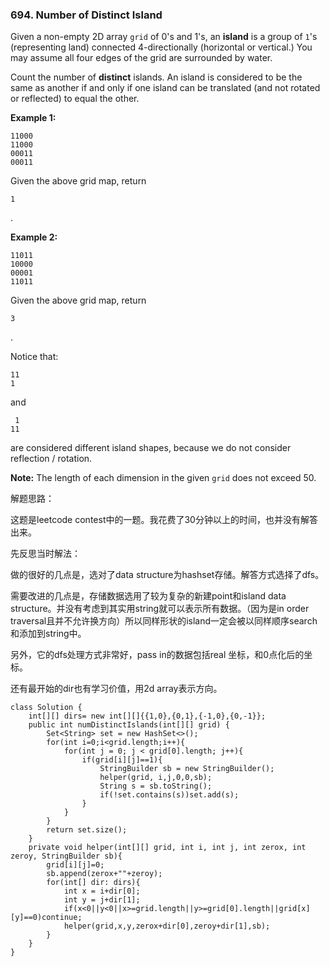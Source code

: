 ### 694. Number of Distinct Island

Given a non-empty 2D array `grid` of 0's and 1's, an **island** is a group of `1`'s (representing land) connected 4-directionally (horizontal or vertical.) You may assume all four edges of the grid are surrounded by water.

Count the number of **distinct** islands. An island is considered to be the same as another if and only if one island can be translated (and not rotated or reflected) to equal the other.

**Example 1:**

```
11000
11000
00011
00011

```

Given the above grid map, return 

```
1
```

.

**Example 2:**

```
11011
10000
00001
11011
```

Given the above grid map, return 

```
3
```

.

Notice that:

```
11
1

```

and

```
 1
11

```

are considered different island shapes, because we do not consider reflection / rotation.

**Note:** The length of each dimension in the given `grid` does not exceed 50.





解题思路：

这题是leetcode contest中的一题。我花费了30分钟以上的时间，也并没有解答出来。

先反思当时解法：

做的很好的几点是，选对了data structure为hashset存储。解答方式选择了dfs。

需要改进的几点是，存储数据选用了较为复杂的新建point和island data structure。并没有考虑到其实用string就可以表示所有数据。（因为是in order traversal且并不允许换方向）所以同样形状的island一定会被以同样顺序search和添加到string中。

另外，它的dfs处理方式非常好，pass in的数据包括real 坐标，和0点化后的坐标。

还有最开始的dir也有学习价值，用2d array表示方向。



```
class Solution {
    int[][] dirs= new int[][]{{1,0},{0,1},{-1,0},{0,-1}};
    public int numDistinctIslands(int[][] grid) {
        Set<String> set = new HashSet<>();
        for(int i=0;i<grid.length;i++){
            for(int j = 0; j < grid[0].length; j++){
                if(grid[i][j]==1){
                    StringBuilder sb = new StringBuilder();
                    helper(grid, i,j,0,0,sb);
                    String s = sb.toString();
                    if(!set.contains(s))set.add(s);
                }    
            }
        }
        return set.size();
    }
    private void helper(int[][] grid, int i, int j, int zerox, int zeroy, StringBuilder sb){
        grid[i][j]=0;
        sb.append(zerox+""+zeroy);
        for(int[] dir: dirs){
            int x = i+dir[0];
            int y = j+dir[1];
            if(x<0||y<0||x>=grid.length||y>=grid[0].length||grid[x][y]==0)continue;
            helper(grid,x,y,zerox+dir[0],zeroy+dir[1],sb);
        }
    }
}
```

